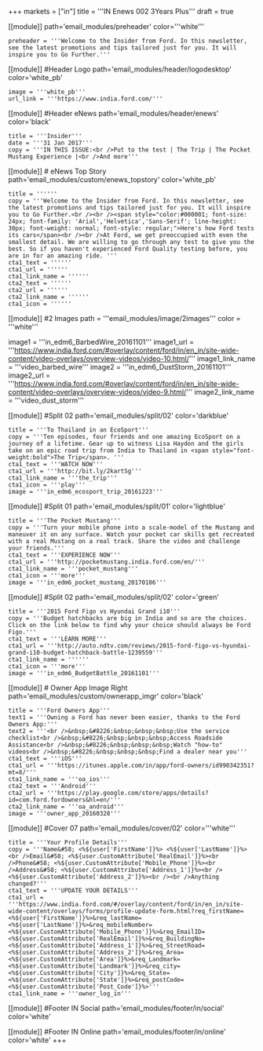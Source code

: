 +++
markets = ["in"]
title = '''IN Enews 002 3Years Plus'''
draft = true

[[module]]
path='email_modules/preheader'
color='''white'''

	preheader = '''Welcome to the Insider from Ford. In this newsletter, see the latest promotions and tips tailored just for you. It will inspire you to Go Further.'''

[[module]] #Header Logo
path='email_modules/header/logodesktop'
color='white_pb'

	image = '''white_pb'''
	url_link = '''https://www.india.ford.com/'''

[[module]] #Header eNews
path='email_modules/header/enews'
color='black'

	title = '''Insider'''
	date = '''31 Jan 2017'''
	copy = '''IN THIS ISSUE:<br />Put to the test | The Trip | The Pocket Mustang Experience |<br />And more'''

[[module]] # eNews Top Story
path='email_modules/custom/enews_topstory'
color='white_pb'

	title = ''''''
	copy = '''Welcome to the Insider from Ford. In this newsletter, see the latest promotions and tips tailored just for you. It will inspire you to Go Further.<br /><br /><span style="color:#000001; font-size: 24px; font-family: 'Arial','Helvetica','Sans-Serif'; line-height: 30px; font-weight: normal; font-style: regular;">Here's how Ford tests its cars</span><br /><br />At Ford, we get preoccupied with even the smallest detail. We are willing to go through any test to give you the best. So if you haven't experienced Ford Quality testing before, you are in for an amazing ride. '''
	cta1_text = ''''''
	cta1_url = ''''''
	cta1_link_name = ''''''
	cta2_text = ''''''
	cta2_url = ''''''
	cta2_link_name = ''''''
	cta1_icon = ''''''

[[module]] #2 Images
path = '''email_modules/image/2images'''
color = '''white'''

image1 = '''in_edm6_BarbedWire_20161101'''
image1_url = '''https://www.india.ford.com/#overlay/content/ford/in/en_in/site-wide-content/video-overlays/overview-videos/video-10.html/'''
image1_link_name = '''video_barbed_wire'''
image2 = '''in_edm6_DustStorm_20161101'''
image2_url = '''https://www.india.ford.com/#overlay/content/ford/in/en_in/site-wide-content/video-overlays/overview-videos/video-9.html/'''
image2_link_name = '''video_dust_storm'''

[[module]] #Split 02
path='email_modules/split/02'
color='darkblue'

	title = '''To Thailand in an EcoSport'''
	copy = '''Ten episodes, four friends and one amazing EcoSport on a journey of a lifetime. Gear up to witness Lisa Haydon and the girls take on an epic road trip from India to Thailand in <span style="font-weight:bold">The Trip</span>. '''
	cta1_text = '''WATCH NOW'''
	cta1_url = '''http://bit.ly/2kartSg'''
	cta1_link_name = '''the_trip'''
	cta1_icon = '''play'''
	image = '''in_edm6_ecosport_trip_20161223'''

[[module]] #Split 01
path='email_modules/split/01'
color='lightblue'

	title = '''The Pocket Mustang'''
	copy = '''Turn your mobile phone into a scale-model of the Mustang and maneuver it on any surface. Watch your pocket car skills get recreated with a real Mustang on a real track. Share the video and challenge your friends.'''
	cta1_text = '''EXPERIENCE NOW'''
	cta1_url = '''http://pocketmustang.india.ford.com/en/'''
	cta1_link_name = '''pocket_mustang'''
	cta1_icon = '''more'''
	image = '''in_edm6_pocket_mustang_20170106'''

[[module]] #Split 02
path='email_modules/split/02'
color='green'

	title = '''2015 Ford Figo vs Hyundai Grand i10'''
	copy = '''Budget hatchbacks are big in India and so are the choices. Click on the link below to find why your choice should always be Ford Figo.'''
	cta1_text = '''LEARN MORE'''
	cta1_url = '''http://auto.ndtv.com/reviews/2015-ford-figo-vs-hyundai-grand-i10-budget-hatchback-battle-1239559'''
	cta1_link_name = ''''''
	cta1_icon = '''more'''
	image = '''in_edm6_BudgetBattle_20161101'''

[[module]] # Owner App Image Right
path='email_modules/custom/ownerapp_imgr'
color='black'

	title = '''Ford Owners App'''
	text1 = '''Owning a Ford has never been easier, thanks to the Ford Owners App:'''
	text2 = '''<br />&nbsp;&#8226;&nbsp;&nbsp;&nbsp;Use the service checklist<br />&nbsp;&#8226;&nbsp;&nbsp;&nbsp;Access Roadside Assistance<br />&nbsp;&#8226;&nbsp;&nbsp;&nbsp;Watch "how-to" videos<br />&nbsp;&#8226;&nbsp;&nbsp;&nbsp;Find a dealer near you'''
	cta1_text = '''iOS'''
	cta1_url = '''https://itunes.apple.com/in/app/ford-owners/id990342351?mt=8/'''
	cta1_link_name = '''oa_ios'''
	cta2_text = '''Android'''
	cta2_url = '''https://play.google.com/store/apps/details?id=com.ford.fordowners&hl=en/'''
	cta2_link_name = '''oa_android'''
	image = '''owner_app_20160328'''

[[module]] #Cover 07
path='email_modules/cover/02'
color='''white'''

	title = '''Your Profile Details'''
	copy = '''Name&#58; <%${user['FirstName']}%> <%${user['LastName']}%><br />Email&#58; <%${user.CustomAttribute['RealEmail']}%><br />Phone&#58; <%${user.CustomAttribute['Mobile_Phone']}%><br />Address&#58; <%${user.CustomAttribute['Address_1']}%><br /><%${user.CustomAttribute['Address_2']}%><br /><br />Anything changed?'''
	cta1_text = '''UPDATE YOUR DETAILS'''
	cta1_url = '''https://www.india.ford.com/#/overlay/content/ford/in/en_in/site-wide-content/overlays/forms/profile-update-form.html?req_firstName=<%${user['FirstName']}%>&req_lastName=<%${user['LastName']}%>&req_mobileNumber=<%${user.CustomAttribute['Mobile_Phone']}%>&req_EmailID=<%${user.CustomAttribute['RealEmail']}%>&req_BuildingNo=<%${user.CustomAttribute['Address_1']}%>&req_StreetRoad=<%${user.CustomAttribute['Address_2']}%>&req_Area=<%${user.CustomAttribute['Area']}%>&req_Landmark=<%${user.CustomAttribute['Landmark']}%>&req_city=<%${user.CustomAttribute['City']}%>&req_State=<%${user.CustomAttribute['State']}%>&req_postCode=<%${user.CustomAttribute['Post_Code']}%>'''
	cta1_link_name = '''owner_log_in'''

[[module]] #Footer IN Social
path='email_modules/footer/in/social'
color='white'

[[module]] #Footer IN Online
path='email_modules/footer/in/online'
color='white'
+++